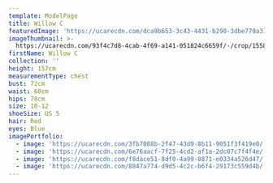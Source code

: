 ```yaml
---
template: ModelPage
title: Willow C
featuredImage: 'https://ucarecdn.com/dca9b653-3c43-4431-b290-3dbe779a31a7/'
imageThumbnail: >-
  https://ucarecdn.com/93f4c7d8-4cab-4f69-a141-051824c6659f/-/crop/1558x2105/74,169/-/preview/
firstName: Willow C
collection: ''
height: 157cm
measurementType: chest
bust: 72cm
waist: 60cm
hips: 78cm
size: 10-12
shoeSize: US 5
hair: Red
eyes: Blue
imagePortfolio:
  - image: 'https://ucarecdn.com/3fb7088b-2f47-43d9-8b11-9051f3f419e0/'
  - image: 'https://ucarecdn.com/6e76aacf-7f25-4cd2-af1a-2dc07c7f4f4e/'
  - image: 'https://ucarecdn.com/f8dace51-8df0-4a99-8871-e0334a526d47/'
  - image: 'https://ucarecdn.com/8847a774-d9d5-4c2c-b6f4-29173c559d4b/'
---
```


